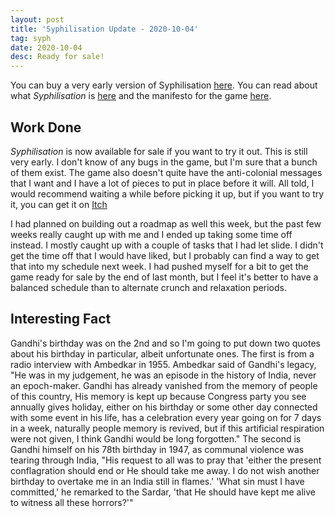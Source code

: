 ```yaml
---
layout: post
title: 'Syphilisation Update - 2020-10-04'
tag: syph
date: 2020-10-04
desc: Ready for sale!
---
```



You can buy a very early version of Syphilisation [here](https://whynotgames.itch.io/nikhil-murthys-syphilisation). You can read about what *Syphilisation* is [here](/blog/syph/announce) and the manifesto for the game [here](/blog/syph/newManifesto).

## Work Done

*Syphilisation* is now available for sale if you want to try it out. This is still very early. I don't know of any bugs in the game, but I'm sure that a bunch of them exist. The game also doesn't quite have the anti-colonial messages that I want and I have a lot of pieces to put in place before it will. All told, I would recommend waiting a while before picking it up, but if you want to try it, you can get it on [Itch](https://whynotgames.itch.io/nikhil-murthys-syphilisation)


I had planned on building out a roadmap as well this week, but the past few weeks really caught up with me and I ended up taking some time off instead. I mostly caught up with a couple of tasks that I had let slide. I didn't get the time off that I would have liked, but I probably can find a way to get that into my schedule next week. I had pushed myself for a bit to get the game ready for sale by the end of last month, but I feel it's better to have a balanced schedule than to alternate crunch and relaxation periods.

## Interesting Fact

Gandhi's birthday was on the 2nd and so I'm going to put down two quotes about his birthday in particular, albeit unfortunate ones. The first is from a radio interview with Ambedkar in 1955. Ambedkar said of Gandhi's legacy, "He was in my judgement, he was an episode in the history of India, never an epoch-maker. Gandhi has already vanished from the memory of people of this country, His memory is kept up because Congress party you see annually gives holiday, either on his birthday or some other day connected with some event in his life, has a celebration every year going on for 7 days in a week, naturally people memory is revived, but if this artificial respiration were not given, I think Gandhi would be long forgotten." The second is Gandhi himself on his 78th birthday in 1947, as communal violence was tearing through India, "His request to all was to pray that 'either the present conflagration should end or He should take me away. I do not wish another birthday to overtake me in an India still in flames.' 'What sin must I have committed,' he remarked to the Sardar, 'that He should have kept me alive to witness all these horrors?'"

